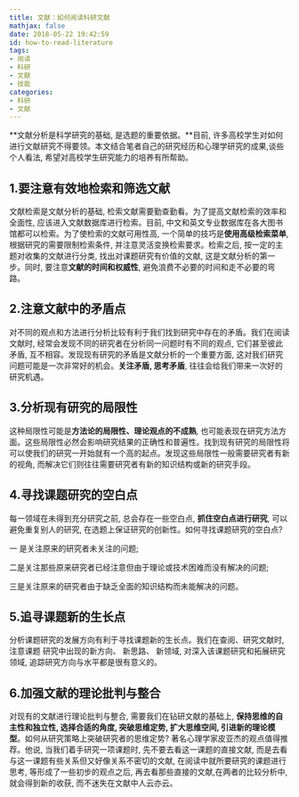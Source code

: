 ```yaml
---
title: 文献：如何阅读科研文献
mathjax: false
date: 2018-05-22 19:42:59
id: how-to-read-literature
tags:
- 阅读
- 科研
- 文献
- 技能
categories:
- 科研
- 文献
---
```


**文献分析是科学研究的基础, 是选题的重要依据。**目前, 许多高校学生对如何进行文献研究不得要领。本文结合笔者自己的研究经历和心理学研究的成果,谈些个人看法, 希望对高校学生研究能力的培养有所帮助。

<!---more--->

## **1.要注意有效地检索和筛选文献**

文献检索是文献分析的基础, 检索文献需要勤查勤看。为了提高文献检索的效率和全面性, 应该进入文献数据库进行检索。目前, 中文和英文专业数据库在各大图书馆都可以检索。为了使检索的文献可用性高, 一个简单的技巧是**使用高级检索菜单**, 根据研究的需要限制检索条件, 并注意灵活变换检索要求。检索之后, 按一定的主题对收集的文献进行分类, 找出对课题研究有价值的文献, 这是文献分析的第一步。同时, 要注意**文献的时间和权威性**, 避免浪费不必要的时间和走不必要的弯路。

## **2.注意文献中的矛盾点**

对不同的观点和方法进行分析比较有利于我们找到研究中存在的矛盾。我们在阅读文献时, 经常会发现不同的研究者在分析同一问题时有不同的观点, 它们甚至彼此矛盾, 互不相容。发现现有研究的矛盾是文献分析的一个重要方面, 这对我们研究问题可能是一次非常好的机会。**关注矛盾, 思考矛盾**, 往往会给我们带来一次好的研究机遇。

## **3.分析现有研究的局限性**

这种局限性可能是**方法论的局限性、理论观点的不成熟**, 也可能表现在研究方法方面。这些局限性必然会影响研究结果的正确性和普遍性。找到现有研究的局限性将可以使我们的研究一开始就有一个高的起点。发现这些局限性一般需要研究者有新的视角, 而解决它们则往往需要研究者有新的知识结构或新的研究手段。

## **4.寻找课题研究的空白点**

每一领域在未得到充分研究之前, 总会存在一些空白点, **抓住空白点进行研究**, 可以避免重复别人的研究, 在选题上保证研究的创新性。如何寻找课题研究的空白点?

 一 是关注原来的研究者未关注的问题; 

二是关注那些原来研究者已经注意但由于理论或技术困难而没有解决的问题; 

三是关注原来的研究者由于缺乏全面的知识结构而未能解决的问题。

## **5.追寻课题新的生长点**

分析课题研究的发展方向有利于寻找课题新的生长点。我们在查阅、研究文献时, 注意课题 研究中出现的新方向、 新思路、 新领域, 对深入该课题研究和拓展研究领域, 追踪研究方向与水平都是很有意义的。

## **6.加强文献的理论批判与整合**

对现有的文献进行理论批判与整合, 需要我们在钻研文献的基础上, **保持思维的自主性和独立性, 选择合适的角度, 突破思维定势, 扩大思维空间, 引进新的理论模型**。如何从研究策略上突破研究者的思维定势? 著名心理学家皮亚杰的观点值得推荐。他说, 当我们着手研究一项课题时, 先不要去看这一课题的直接文献, 而是去看与这一课题有些关系但又好像关系不密切的文献, 在阅读中就所要研究的课题进行思考, 等形成了一些初步的观点之后, 再去看那些直接的文献,在两者的比较分析中, 就会得到新的收获, 而不迷失在文献中人云亦云。